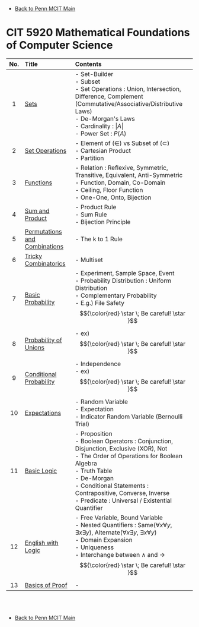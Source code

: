 - [Back to Penn MCIT Main](../../README.md)

# CIT 5920 Mathematical Foundations of Computer Science

|No.|Title|Contents|
|:-:|:----|:-------|
|1|[Sets](Notes/01.md)|- Set-Builder <br>- Subset <br>- Set Operations : Union, Intersection, Difference, Complement  <br> (Commutative/Associative/Distributive Laws)<br>- De-Morgan's Laws<br>- Cardinality : $`\|A\|`$<br>- Power Set : $`P(A)`$ |
|2|[Set Operations](Notes/02.md)|- Element of $`(\in)`$ vs Subset of $`(\subset)`$ <br> - Cartesian Product <br> - Partition|
|3|[Functions](Notes/03.md)|- Relation : Reflexive, Symmetric, Transitive, Equivalent, Anti-Symmetric <br> - Function, Domain, Co-Domain <br> - Ceiling, Floor Function <br> - One-One, Onto, Bijection|
|4|[Sum and Product](Notes/04.md)|- Product Rule <br> - Sum Rule <br> - Bijection Principle|
|5|[Permutations and Combinations](Notes/05.md)|- The k to 1 Rule|
|6|[Tricky Combinatorics](Notes/06.md)|- Multiset|
|7|[Basic Probability](Notes/07.md)|- Experiment, Sample Space, Event <br> - Probability Distribution : Uniform Distribution <br> - Complementary Probability <br> - E.g.) File Safety $${\color{red} \star \; Be careful! \star }$$|
|8|[Probability of Unions](Notes/08.md)|- ex) $${\color{red} \star \; Be careful! \star }$$|
|9|[Conditional Probability](Notes/09.md)|- Independence <br> - ex) $${\color{red} \star \; Be careful! \star }$$|
|10|[Expectations](Notes/10.md)|- Random Variable <br> - Expectation <br> - Indicator Random Variable (Bernoulli Trial)|
|11|[Basic Logic](Notes/11.md)|- Proposition <br> - Boolean Operators : Conjunction, Disjunction, Exclusive (XOR), Not <br> - The Order of Operations for Boolean Algebra <br> - Truth Table <br> - De-Morgan <br> - Conditional Statements : Contrapositive, Converse, Inverse <br>- Predicate : Universal / Existential Quantifier|
|12|[English with Logic](Notes/12.md)|- Free Variable, Bound Variable <br> - Nested Quantifiers : Same($`\forall x \forall y`$, $`\exists x \exists y`$), Alternate($`\forall x \exists y`$, $`\exists x \forall y`$) <br> - Domain Expansion <br> - Uniqueness <br> - Interchange between $`\wedge`$ and $`\rightarrow`$ $${\color{red} \star \; Be careful! \star }$$|
|13|[Basics of Proof](Notes/13.md)|- |




<br><br>

- [Back to Penn MCIT Main](../../README.md)